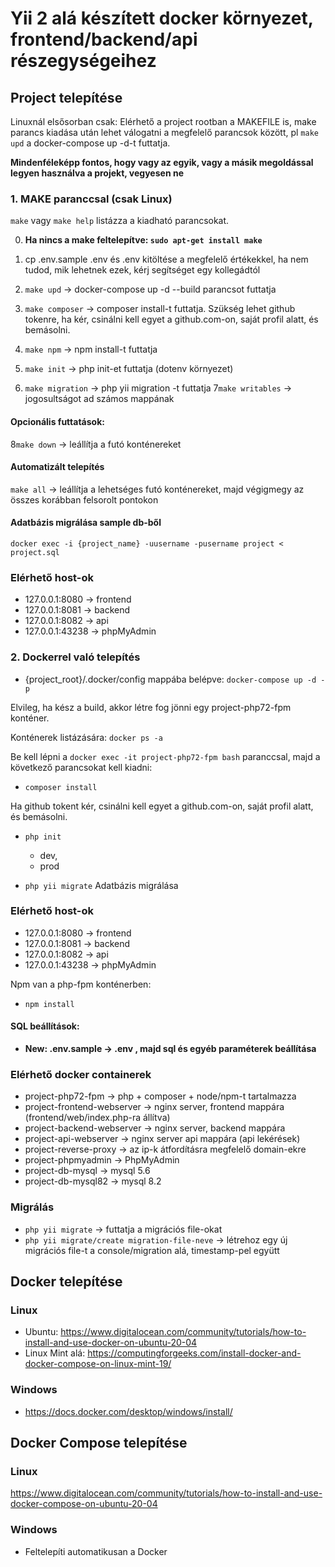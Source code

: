 # Yii 2 alá készített docker környezet, frontend/backend/api részegységeihez

## Project telepítése

Linuxnál elsősorban csak: Elérhető a project rootban a MAKEFILE is, make parancs kiadása után lehet válogatni a megfelelő parancsok között, pl `make upd` a docker-compose up -d-t futtatja.

**Mindenféleképp fontos, hogy vagy az egyik, vagy a másik megoldással legyen használva a projekt, vegyesen ne**

### 1. MAKE paranccsal (csak Linux)

`make` vagy `make help` listázza a kiadható parancsokat.

0. **Ha nincs a make feltelepítve: `sudo apt-get install make`**

1. cp .env.sample .env és .env kitöltése a megfelelő értékekkel, ha nem tudod, mik lehetnek ezek, kérj segítséget egy kollegádtól
2. `make upd` -> docker-compose up -d --build parancsot futtatja
3. `make composer` -> composer install-t futtatja.
   Szükség lehet github tokenre, ha kér, csinálni kell egyet a github.com-on, saját profil alatt, és bemásolni.
4. `make npm` -> npm install-t futtatja
5. `make init` -> php init-et futtatja (dotenv környezet)
6. `make migration` -> php yii migration -t futtatja
7`make writables` -> jogosultságot ad számos mappának

#### Opcionális futtatások:

8`make down` -> leállítja a futó konténereket

#### Automatizált telepítés
`make all` -> leállítja a lehetséges futó konténereket, majd végigmegy az összes korábban felsorolt pontokon

#### Adatbázis migrálása sample db-ből


`docker exec -i {project_name} -uusername -pusername project < project.sql`

### Elérhető host-ok

- 127.0.0.1:8080 -> frontend
- 127.0.0.1:8081 -> backend
- 127.0.0.1:8082 -> api
- 127.0.0.1:43238 -> phpMyAdmin

### 2. Dockerrel való telepítés

- {project_root}/.docker/config mappába belépve: `docker-compose up -d -p`

Elvileg, ha kész a build, akkor létre fog jönni egy project-php72-fpm konténer.

Konténerek listázására: `docker ps -a`

Be kell lépni a `docker exec -it project-php72-fpm bash` paranccsal, majd a következő parancsokat kell kiadni:

- `composer install`

Ha github tokent kér, csinálni kell egyet a github.com-on, saját profil alatt, és bemásolni.

- `php init`
    
    - dev,
    - prod    


- `php yii migrate` Adatbázis migrálása

### Elérhető host-ok

- 127.0.0.1:8080 -> frontend
- 127.0.0.1:8081 -> backend
- 127.0.0.1:8082 -> api
- 127.0.0.1:43238 -> phpMyAdmin

Npm van a php-fpm konténerben:

- `npm install`


#### SQL beállítások:

- **New: .env.sample -> .env , majd sql és egyéb paraméterek beállítása**

### Elérhető docker containerek

- project-php72-fpm -> php + composer + node/npm-t tartalmazza
- project-frontend-webserver -> nginx server, frontend mappára (frontend/web/index.php-ra állítva)
- project-backend-webserver -> nginx server, backend mappára
- project-api-webserver -> nginx server api mappára (api lekérések)
- project-reverse-proxy -> az ip-k átfordításra megfelelő domain-ekre
- project-phpmyadmin -> PhpMyAdmin
- project-db-mysql -> mysql 5.6
- project-db-mysql82 -> mysql 8.2

### Migrálás

- `php yii migrate` -> futtatja a migrációs file-okat
- `php yii migrate/create migration-file-neve` -> létrehoz egy új migrációs file-t a console/migration alá, timestamp-pel együtt


## Docker telepítése

### Linux

- Ubuntu: https://www.digitalocean.com/community/tutorials/how-to-install-and-use-docker-on-ubuntu-20-04
- Linux Mint alá: https://computingforgeeks.com/install-docker-and-docker-compose-on-linux-mint-19/

### Windows

- https://docs.docker.com/desktop/windows/install/

## Docker Compose telepítése

### Linux

https://www.digitalocean.com/community/tutorials/how-to-install-and-use-docker-compose-on-ubuntu-20-04

### Windows
- Feltelepíti automatikusan a Docker